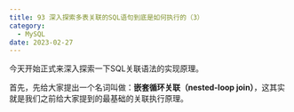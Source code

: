```yaml
---
title: 93 深入探索多表关联的SQL语句到底是如何执行的（3）
category:
  - MySQL
date: 2023-02-27
---
```


<!-- more -->



今天开始正式来深入探索一下SQL关联语法的实现原理。

首先，先给大家提出一个名词叫做：**嵌套循环关联（nested-loop join）**，这其实就是我们之前给大家提到的最基础的关联执行原理。

